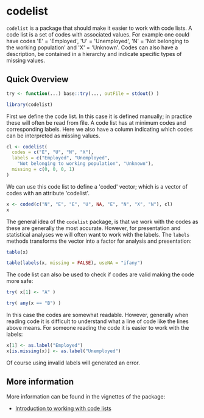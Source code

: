 codelist
===============================================================================

`codelist` is a package that should make it easier to work with code lists. A
code list is a set of codes with associated values. For example one could have
codes 'E' = 'Employed', 'U' = 'Unemployed', 'N' = 'Not belonging to the working
population' and 'X' = 'Unknown'.  Codes can also have a description, be
contained in a hierarchy and indicate specific types of missing values.


Quick Overview
-------------------------------------------------------------------------------

```{.R #try results=FALSE echo=FALSE}
try <- function(...) base::try(..., outFile = stdout() )
```

```{.R #load}
library(codelist)
```

First we define the code list. In this case it is defined manually; in
practice these will often be read from file.  A code list has at minimum
codes and corresponding labels. Here we also have a column indicating which
codes can be interpreted as missing values.

```{.R #createcodelist}
cl <- codelist(
  codes = c("E", "U", "N", "X"), 
  labels = c("Employed", "Unemployed", 
    "Not belonging to working population", "Unknown"),
  missing = c(0, 0, 0, 1)
)
```

We can use this code list to define a 'coded' vector; which is a vector of
codes with an attribute 'codelist'.

```{.R #createcoded}
x <- coded(c("N", "E", "E", "U", NA, "E", "N", "X", "N"), cl)
x
```

The general idea of the `codelist` package, is that we work with the codes as
these are generally the most accurate. However, for presentation and statistical
analyses we will often want to work with the labels.  The `labels` methods
transforms the vector into a factor for analysis and presentation:

```{.R #labels1}
table(x)
```

```{.R #labels2}
table(labels(x, missing = FALSE), useNA = "ifany")
```

The code list can also be used to check if codes are valid making the code more safe:

```{.R #error1 capture_warnings=TRUE}
try( x[1] <- "A" ) 
```

```{.R #error2 capture_warnings=TRUE}
try( any(x == "B") )
```

In this case the codes are somewhat readable. However, generally when reading
code it is difficult to understand what a line of code like the lines above
means. For someone reading the code it is easier to work with the labels:

```{.R #aslabel1}
x[1] <- as.label("Employed")
x[is.missing(x)] <- as.label("Unemployed")
``` 

Of course using invalid labels will generated an error.



More information
-------------------------------------------------------------------------------

More information can be found in the vignettes of the package:

- [Introduction to working with code lists](https://htmlpreview.github.io/?https://github.com/djvanderlaan/codelist/blob/master/inst/doc/introduction.html)



